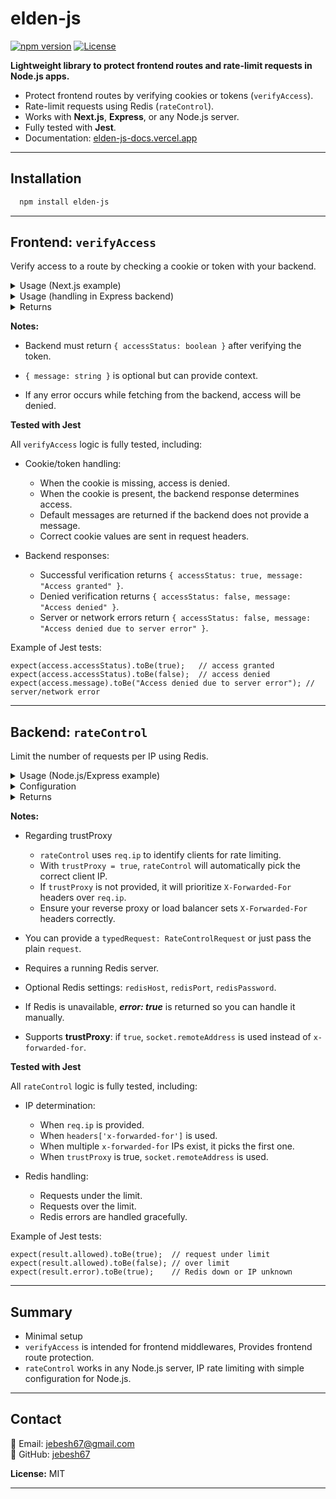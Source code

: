 # elden-js

[![npm version](https://img.shields.io/npm/v/elden-js)](https://www.npmjs.com/package/elden-js)
[![License](https://img.shields.io/npm/l/elden-js)](LICENSE)

**Lightweight library to protect frontend routes and rate-limit requests in Node.js apps.**

- Protect frontend routes by verifying cookies or tokens (`verifyAccess`).
- Rate-limit requests using Redis (`rateControl`).
- Works with **Next.js**, **Express**, or any Node.js server.
- Fully tested with **Jest**.
- Documentation: [elden-js-docs.vercel.app](https://elden-js-docs.vercel.app)

---

## Installation

```bash 
  npm install elden-js
```
___

## Frontend: `verifyAccess`
Verify access to a route by checking a cookie or token with your backend.

<details> <summary>Usage (Next.js example)</summary>

````
import { NextRequest, NextResponse } from "next/server";
import { RequestWithCookies, verifyAccess, AccessResponse } from "elden-js/frontend";

// Example backend URL and token/cookie name
const backendURL = "https://yourBackendURL";
const tokenName = "yourTokenName";

export async function middleware(req: NextRequest): Promise<NextResponse> {
  // Optional TypeScript typing: cast request to RequestWithCookies
  // You can also just pass 'req' directly without casting
  const typedReq = req as unknown as RequestWithCookies;
  // Example without typing:
  // const access: AccessResponse = await verifyAccess(backendURL, tokenName, req);

  const access: AccessResponse = await verifyAccess(backendURL, tokenName,typedReq);

  if (!access.accessStatus) {
    // redirect if access denied
    return NextResponse.redirect(new URL("/redirected-path", req.url));
  }

  // access allowed
  return NextResponse.next();
}

// apply to routes
export const config = {
  matcher: ["/protected/:path*"],
}
````
</details>

<details> <summary>Usage (handling in Express backend)</summary>

````
export const checkAccess = (req: Request, res: Response) => {
  try {
    const token = req.cookies["YourTokenName"];

    if (!token) {
      return res.status(401).json({accessStatus: false, message:"No token provided" });
    }

    const payload = verifyJwt(token);
    if (!payload) {
      return res.status(403).json({accessStatus: false, message:"Invalid token" });
    }

    return res.json({accessStatus: true, message:"Access granted", payload });
  } catch (err) {
      console.error("checkAuth error:", err);
      return res.status(500).json({accessStatus: false, message:"Server error" });
  }
};
````
</details>

<details> <summary>Returns</summary>

````
{
  accessStatus: boolean, // true if access is allowed
  message: string        // "Access granted" or "Access denied"
}
````

</details>

**Notes:**
- Backend must return `{ accessStatus: boolean }` after verifying the token.

- `{ message: string }` is optional but can provide context.
- If any error occurs while fetching from the backend, access will be denied.

**Tested with Jest**

All `verifyAccess` logic is fully tested, including:

- Cookie/token handling:
    - When the cookie is missing, access is denied.
    - When the cookie is present, the backend response determines access.
    - Default messages are returned if the backend does not provide a message.
    - Correct cookie values are sent in request headers.

- Backend responses:
    - Successful verification returns `{ accessStatus: true, message: "Access granted" }`.
    - Denied verification returns `{ accessStatus: false, message: "Access denied" }`.
    - Server or network errors return `{ accessStatus: false, message: "Access denied due to server error" }`.

Example of Jest tests:
```
expect(access.accessStatus).toBe(true);   // access granted
expect(access.accessStatus).toBe(false);  // access denied
expect(access.message).toBe("Access denied due to server error"); // server/network error

```
___

## Backend: `rateControl`

Limit the number of requests per IP using Redis.

<details> <summary>Usage (Node.js/Express example)</summary>

````
import express, { Request, Response, NextFunction } from "express";
import { rateControl, RateLimitOptions, RateLimitResult, RateControlRequest } from "elden-js/backend";

const app = express();

// Enable trust proxy for Express, or rateControl gets the first IP from X-Forwarded-For
// If your app is behind a load balancer or reverse proxy that sets X-Forwarded-For,
// setting trust proxy to true ensures req.ip uses the client’s actual IP.
// If X-Forwarded-For is missing, req.ip will fall back to the direct socket IP.
app.set("trust proxy", true);


const options: RateLimitOptions = {
  limit: 20, // max 20 requests
  window: 10, // per 10 seconds
  redisHost: "yourLiveRedisServer", // optional, default: 127.0.0.1
  redisPort: 6379, // optional, default: 6379
  redisPassword: "yourPassword", // optional
  trustProxy: true, // if true uses socket.remoteAddress instead of x-forwarded-for
};

// Convert Express request to RateControlRequest or you can pass the plain express request
const getRateControlReq = (req: Request): RateControlRequest => ({
  ip: req.ip,
  headers: req.headers,
  socket: req.socket,
});

app.use("/api", async (req: Request, res: Response, next: NextFunction) => {
  try {
    const rateReq = getRateControlReq(req);
    const result: RateLimitResult = await rateControl(rateReq, options);

    if (!result.allowed) {
      // Rate limit exceeded
      return res.status(429).json(result);
    }

    if (result.error) {
      // Redis not connected, or IP is unknown
      console.warn("rate limiting unavailable");
    }

    // Request allowed
    next();
  } catch (err) {
    console.error("Rate limiting error:", err);
    res.status(500).json({ message: "Rate limiting failed", error: true });
  }
});
````

</details> <details> <summary>Configuration</summary>

````
export interface RateLimitOptions {
  limit: number;       // max allowed requests per IP
  window: number;      // in seconds
  redisHost?: string;  // defaults to 127.0.0.1
  redisPort?: number;  // defaults to 6379
  redisPassword?: string;
  trustProxy?: boolean; // if true, uses socket.remoteAddress instead of x-forwarded-for
}
````



</details> <details> <summary>Returns</summary>

````
export interface RateLimitResult {
  allowed: boolean,   // true if request allowed
  remaining: number,  // requests left in the window
  resetIn: number,    // seconds until window resets
  ip: string,
  message: string,
  error?: boolean     // true if Redis not connected or when IP is unknown
}
````

</details>

**Notes:**

- Regarding trustProxy
  - `rateControl` uses `req.ip` to identify clients for rate limiting.
  - With `trustProxy = true`, `rateControl` will automatically pick the correct client IP.
  - If `trustProxy` is not provided, it will prioritize `X-Forwarded-For` headers over `req.ip`.
  - Ensure your reverse proxy or load balancer sets `X-Forwarded-For` headers correctly.

- You can provide a `typedRequest: RateControlRequest` or just pass the plain `request`.
- Requires a running Redis server.
- Optional Redis settings: `redisHost`, `redisPort`, `redisPassword`.
- If Redis is unavailable, ***error: true*** is returned so you can handle it manually.
- Supports **trustProxy**: if `true`, `socket.remoteAddress` is used instead of `x-forwarded-for`.

**Tested with Jest**

All `rateControl` logic is fully tested, including:

- IP determination:
  - When `req.ip` is provided.
  - When `headers['x-forwarded-for']` is used.
  - When multiple `x-forwarded-for` IPs exist, it picks the first one.
  - When `trustProxy` is true, `socket.remoteAddress` is used.

- Redis handling:
    - Requests under the limit.
    - Requests over the limit.
    - Redis errors are handled gracefully.

Example of Jest tests:
```
expect(result.allowed).toBe(true);  // request under limit
expect(result.allowed).toBe(false); // over limit
expect(result.error).toBe(true);    // Redis down or IP unknown
```
___

## Summary

- Minimal setup
- `verifyAccess` is intended for frontend middlewares, Provides frontend route protection.
- `rateControl` works in any Node.js server, IP rate limiting with simple configuration for Node.js.
___


## Contact

📧 Email: [jebesh67@gmail.com](mailto:jebesh67@gmail.com)  
🐙 GitHub: [jebesh67](https://github.com/jebesh67)

**License:** MIT
___